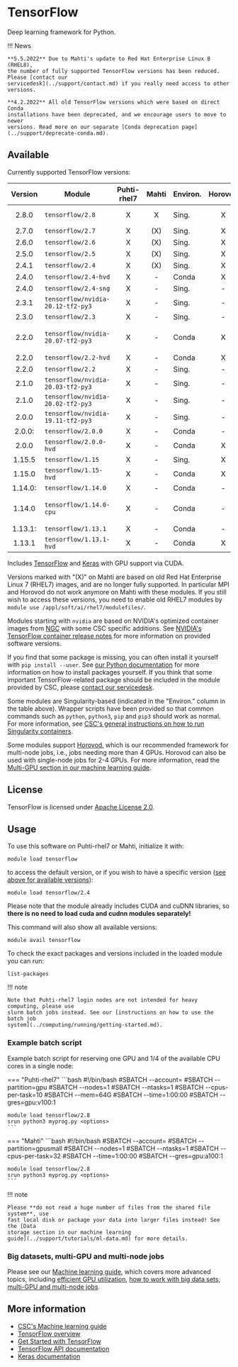 # TensorFlow

Deep learning framework for Python.

!!! News

    **5.5.2022** Due to Mahti's update to Red Hat Enterprise Linux 8 (RHEL8),
    the number of fully supported TensorFlow versions has been reduced. Please [contact our
    servicedesk](../support/contact.md) if you really need access to other versions.

    **4.2.2022** All old TensorFlow versions which were based on direct Conda
    installations have been deprecated, and we encourage users to move to newer
    versions. Read more on our separate [Conda deprecation page](../support/deprecate-conda.md).


## Available

Currently supported TensorFlow versions:

| Version | Module                            | Puhti-rhel7 | Mahti | Environ. | Horovod | Notes                                |
|:-------:|-----------------------------------|:-----:|:-----:|----------|:-------:|--------------------------------------|
| 2.8.0   | `tensorflow/2.8`                  | X     | X     | Sing.    | X       | default version                      |
| 2.7.0   | `tensorflow/2.7`                  | X     | (X)   | Sing.    | X       |                                      |
| 2.6.0   | `tensorflow/2.6`                  | X     | (X)   | Sing.    | X       |                                      |
| 2.5.0   | `tensorflow/2.5`                  | X     | (X)   | Sing.    | X       |                                      |
| 2.4.1   | `tensorflow/2.4`                  | X     | (X)   | Sing.    | X       |                                      |
| 2.4.0   | `tensorflow/2.4-hvd`              | X     | -     | Conda    | X       | *deprecated*                         |
| 2.4.0   | `tensorflow/2.4-sng`              | X     | -     | Sing.    | -       |                                      |
| 2.3.1   | `tensorflow/nvidia-20.12-tf2-py3` | X     | -     | Sing.    | -       |                                      |
| 2.3.0   | `tensorflow/2.3`                  | X     | -     | Sing.    | -       |                                      |
| 2.2.0   | `tensorflow/nvidia-20.07-tf2-py3` | X     | -     | Conda    | X       | experimental Horovod support         |
| 2.2.0   | `tensorflow/2.2-hvd`              | X     | -     | Conda    | X       | *deprecated*                         |
| 2.2.0   | `tensorflow/2.2`                  | X     | -     | Sing.    | -       |                                      |
| 2.1.0   | `tensorflow/nvidia-20.03-tf2-py3` | X     | -     | Sing.    | -       |                                      |
| 2.1.0   | `tensorflow/nvidia-20.02-tf2-py3` | X     | -     | Sing.    | -       |                                      |
| 2.0.0   | `tensorflow/nvidia-19.11-tf2-py3` | X     | -     | Sing.    | -       |                                      |
| 2.0.0:  | `tensorflow/2.0.0`                | X     | -     | Conda    | -       | *deprecated*                         |
| 2.0.0   | `tensorflow/2.0.0-hvd`            | X     | -     | Conda    | X       | *deprecated*                         |
| 1.15.5  | `tensorflow/1.15`                 | X     | -     | Sing.    | X       |                                      |
| 1.15.0  | `tensorflow/1.15-hvd`             | X     | -     | Conda    | X       | *deprecated*                         |
| 1.14.0: | `tensorflow/1.14.0`               | X     | -     | Conda    | -       | *deprecated*                         |
| 1.14.0  | `tensorflow/1.14.0-cpu`           | X     | -     | Conda    | -       | *deprecated*,<br/> optimized for CPU |
| 1.13.1: | `tensorflow/1.13.1`               | X     | -     | Conda    | -       | *deprecated*                         |
| 1.13.1  | `tensorflow/1.13.1-hvd`           | X     | -     | Conda    | X       | *deprecated*                         |

Includes [TensorFlow](https://www.tensorflow.org/) and
[Keras](https://keras.io/) with GPU support via CUDA.

Versions marked with "(X)" on Mahti are based on old Red Hat Enterprise Linux 7
(RHEL7) images, and are no longer fully supported. In particular MPI and Horovod
do not work anymore on Mahti with these modules. If you still wish to access
these versions, you need to enable old RHEL7 modules by `module use
/appl/soft/ai/rhel7/modulefiles/`.

Modules starting with `nvidia` are based on NVIDIA's optimized container images
from [NGC](https://ngc.nvidia.com/catalog/containers/nvidia:tensorflow) with
some CSC specific additions. See [NVIDIA's TensorFlow container release
notes](https://docs.nvidia.com/deeplearning/frameworks/tensorflow-release-notes/index.html)
for more information on provided software versions.

If you find that some package is missing, you can often install it yourself with
`pip install --user`. See [our Python
documentation](python.md#installing-python-packages-to-existing-modules) for
more information on how to install packages yourself. If you think that some
important TensorFlow-related package should be included in the module provided
by CSC, please [contact our servicedesk](../support/contact.md).

Some modules are Singularity-based (indicated in the "Environ." column in the
table above). Wrapper scripts have been provided so that common commands such as
`python`, `python3`, `pip` and `pip3` should work as normal. For more
information, see [CSC's general instructions on how to run Singularity
containers](../computing/containers/run-existing.md).

Some modules support [Horovod](https://horovod.ai/), which is our recommended
framework for multi-node jobs, i.e., jobs needing more than 4
GPUs. Horovod can also be used with single-node jobs for 2-4 GPUs. For more
information, read the [Multi-GPU section in our machine learning
guide](../support/tutorials/ml-multi.md).


## License

TensorFlow is licensed under [Apache License
2.0](https://github.com/tensorflow/tensorflow/blob/master/LICENSE).

## Usage

To use this software on Puhti-rhel7 or Mahti, initialize it with:

```text
module load tensorflow
```

to access the default version, or if you wish to have a specific version ([see
above for available versions](#available)):

```text
module load tensorflow/2.4
```

Please note that the module already includes CUDA and cuDNN libraries, so
**there is no need to load cuda and cudnn modules separately!**

This command will also show all available versions:

```text
module avail tensorflow
```

To check the exact packages and versions included in the loaded module you can
run:

```text
list-packages
```

!!! note 

    Note that Puhti-rhel7 login nodes are not intended for heavy computing, please use
    slurm batch jobs instead. See our [instructions on how to use the batch job
    system](../computing/running/getting-started.md).

### Example batch script

Example batch script for reserving one GPU and 1/4 of the available CPU cores in
a single node:

=== "Puhti-rhel7"
    ```bash
    #!/bin/bash
    #SBATCH --account=<project>
    #SBATCH --partition=gpu
    #SBATCH --nodes=1
    #SBATCH --ntasks=1
    #SBATCH --cpus-per-task=10
    #SBATCH --mem=64G
    #SBATCH --time=1:00:00
    #SBATCH --gres=gpu:v100:1
    
    module load tensorflow/2.8
    srun python3 myprog.py <options>
    ```
    
=== "Mahti"
    ```bash
    #!/bin/bash
    #SBATCH --account=<project>
    #SBATCH --partition=gpusmall
    #SBATCH --nodes=1
    #SBATCH --ntasks=1
    #SBATCH --cpus-per-task=32
    #SBATCH --time=1:00:00
    #SBATCH --gres=gpu:a100:1
    
    module load tensorflow/2.8
    srun python3 myprog.py <options>
    ```


!!! note

    Please **do not read a huge number of files from the shared file system**, use
    fast local disk or package your data into larger files instead! See the [Data
    storage section in our machine learning
    guide](../support/tutorials/ml-data.md) for more details.

### Big datasets, multi-GPU and multi-node jobs

Please see our [Machine learning guide](../support/tutorials/ml-guide.md), which
covers more advanced topics, including [efficient GPU
utilization](../support/tutorials/gpu-ml.md), [how to work with big data
sets](../support/tutorials/ml-data.md), [multi-GPU and multi-node
jobs](../support/tutorials/ml-multi.md).


## More information

- [CSC's Machine learning guide](../support/tutorials/ml-guide.md)
- [TensorFlow overview](https://www.tensorflow.org/overview/)
- [Get Started with TensorFlow](https://www.tensorflow.org/tutorials)
- [TensorFlow API documentation](https://www.tensorflow.org/api_docs/python/tf)
- [Keras documentation](https://keras.io/)
